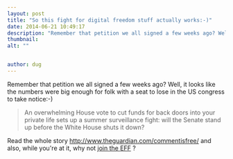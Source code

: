 ```yaml
---
layout: post
title: "So this fight for digital freedom stuff actually works:-)"
date: 2014-06-21 10:49:17
description: "Remember that petition we all signed a few weeks ago? Well, it looks like the numbers were big enough for folk with a seat to lose in the US congress to take notice:-) An overwhelming House vote to cut funds for back doors into your private life sets up a summer surveillance fight: will the Senate stand up before the White House shuts it down? Read the whole story http://www.theguardian.com/commentisfree/ and also, while you're at it, why not join the EFF ?..."
thumbnail: 
alt: ""


author: dug
---
```


<p>Remember that petition we all signed a few weeks ago? Well, it looks like the numbers were big enough for folk with a seat to lose in the US congress to take notice:-)</p>

<blockquote><p>An overwhelming House vote to cut funds for back doors into your private life sets up a summer surveillance fight: will the Senate stand up before the White House shuts it down?</p></blockquote>

<p>Read the whole story <a href="http://www.theguardian.com/commentisfree/2014/jun/20/congress-obama-nsa-reform-obama-senate">http://www.theguardian.com/commentisfree/</a> and also, while you're at it, why not <a href="https://www.eff.org">join the <span class="caps">EFF</span></a> ? </p>
